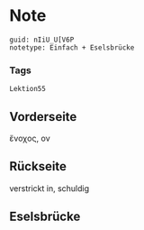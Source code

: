 # Note
```
guid: nIiU_U[V6P
notetype: Einfach + Eselsbrücke
```

### Tags
```
Lektion55
```

## Vorderseite
ἔνοχος, ον

## Rückseite
verstrickt in, schuldig

## Eselsbrücke

